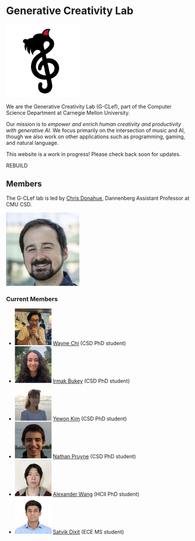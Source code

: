 # Generative Creativity Lab

<img src="./static/logo.png" width="200px">

We are the Generative Creativity Lab (G-CLef), part of the Computer Science Department at Carnegie Mellon University.

Our mission is to _empower and enrich human creativity and productivity with generative AI_. We focus primarily on the intersection of music and AI, though we also work on other applications such as programming, gaming, and natural language.

This website is a work in progress! Please check back soon for updates.

REBUILD

## Members

The G-CLef lab is led by [Chris Donahue](https://chrisdonahue.com), Dannenberg Assistant Professor at CMU CSD.

<img src="./static/headshots/chris.jpeg" width="200px">

### Current Members

<ul>
    <li>
        <img src="./static/headshots/wayne.jpeg" width="100px">
        <a href="https://waynechi.com/">Wayne Chi</a> (CSD PhD student)
    </li>
    <li>
        <img src="./static/headshots/irmak.jpeg" width="100px">
        <a href="https://jasonzhang.me/">Irmak Bukey</a> (CSD PhD student)
    </li>
    <li>
        <img src="./static/headshots/yewon.jpeg" width="100px">
        <a href="https://yewonkim.com/">Yewon Kim</a> (CSD PhD student)
    </li>
    <li>
        <img src="./static/headshots/nathan.jpeg" width="100px">
        <a href="https://nathanpruyne.com/">Nathan Pruyne</a> (CSD PhD student)
    </li>
    <li>
        <img src="./static/headshots/alex.jpeg" width="100px">
        <a href="https://ayw0.github.io/">Alexander Wang</a> (HCII PhD student)
    </li>
    <li>
        <img src="./static/headshots/satvik.jpeg" width="100px">
        <a href="https://satvik-dixit.github.io/">Satvik Dixit</a> (ECE MS student)
    </li>
</ul>
